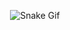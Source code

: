 <p align="center">
 <img src="https://github.com/y0f/y0f/blob/output/white.svg" alt="Snake Gif">
</p>


